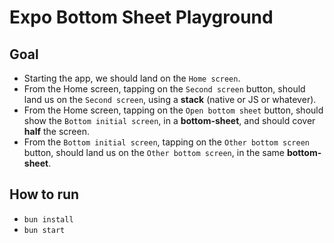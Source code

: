 # Expo Bottom Sheet Playground

## Goal

- Starting the app, we should land on the `Home screen`.
- From the Home screen, tapping on the `Second screen` button, should land us on the `Second screen`, using a **stack** (native or JS or whatever).
- From the Home screen, tapping on the `Open bottom sheet` button, should show the `Bottom initial screen`, in a **bottom-sheet**, and should cover **half** the screen.
- From the `Bottom initial screen`, tapping on the `Other bottom screen` button, should land us on the `Other bottom screen`, in the same **bottom-sheet**.

## How to run

- `bun install`
- `bun start`
